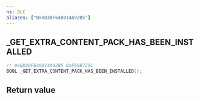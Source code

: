 ```yaml
---
ns: DLC
aliases: ["0x8D30F648014A92B5"]
---
```

## _GET_EXTRA_CONTENT_PACK_HAS_BEEN_INSTALLED

```c
// 0x8D30F648014A92B5 0xF69B729C
BOOL _GET_EXTRA_CONTENT_PACK_HAS_BEEN_INSTALLED();
```


## Return value
